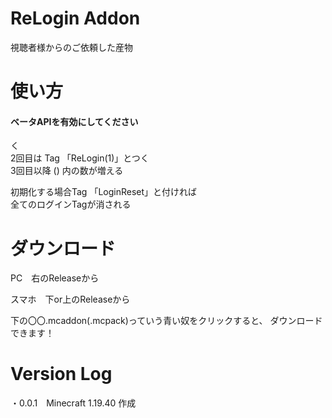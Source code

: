 # ReLogin Addon
視聴者様からのご依頼した産物

# 使い方
#### ベータAPIを有効にしてください<br>
く<br>
2回目は Tag 「ReLogin(1)」とつく<br>
3回目以降 () 内の数が増える<br>

初期化する場合Tag 「LoginReset」と付ければ<br>
全てのログインTagが消される

# ダウンロード

PC　右のReleaseから<br>

スマホ　下or上のReleaseから<br>

下の〇〇.mcaddon(.mcpack)っていう青い奴をクリックすると、 ダウンロードできます！<br>

# Version Log

・0.0.1　Minecraft 1.19.40 作成<br>
